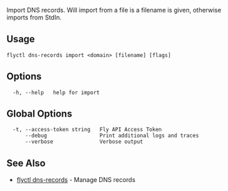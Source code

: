 Import DNS records. Will import from a file is a filename is given, otherwise imports from StdIn.

## Usage
~~~
flyctl dns-records import <domain> [filename] [flags]
~~~

## Options

~~~
  -h, --help   help for import
~~~

## Global Options

~~~
  -t, --access-token string   Fly API Access Token
      --debug                 Print additional logs and traces
      --verbose               Verbose output
~~~

## See Also

* [flyctl dns-records](/docs/flyctl/dns-records/)	 - Manage DNS records

